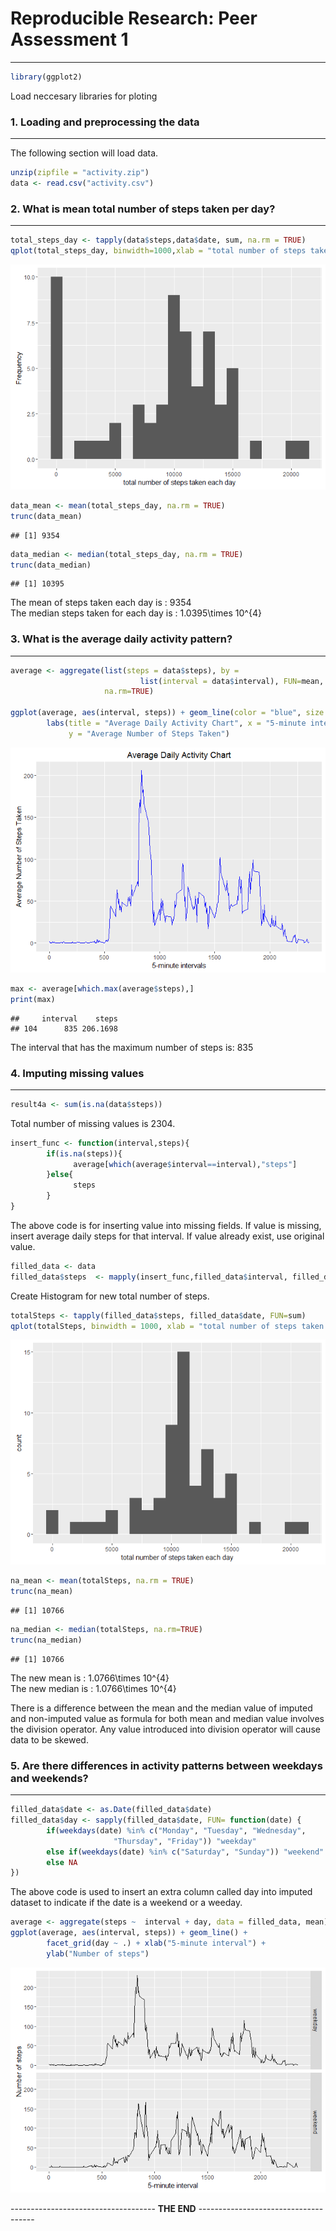 # Reproducible Research: Peer Assessment 1
________________________________________  

```r
library(ggplot2)
```
Load neccesary libraries for ploting

### **1. Loading and preprocessing the data**
__________________________________________

The following section will load data.

```r
unzip(zipfile = "activity.zip")
data <- read.csv("activity.csv")
```


### **2. What is mean total number of steps taken per day?**
__________________________________________

```r
total_steps_day <- tapply(data$steps,data$date, sum, na.rm = TRUE)
qplot(total_steps_day, binwidth=1000,xlab = "total number of steps taken each day", ylab = "Frequency")
```

![](PA1_template_files/figure-html/unnamed-chunk-3-1.png)<!-- -->

```r
data_mean <- mean(total_steps_day, na.rm = TRUE)
trunc(data_mean)
```

```
## [1] 9354
```

```r
data_median <- median(total_steps_day, na.rm = TRUE)
trunc(data_median)
```

```
## [1] 10395
```

The mean of steps taken each day is : 9354   
The median steps taken for each day is : 1.0395\times 10^{4}
  
  
### **3. What is the average daily activity pattern?**
__________________________________________


```r
average <- aggregate(list(steps = data$steps), by = 
                             list(interval = data$interval), FUN=mean, 
                     na.rm=TRUE)

ggplot(average, aes(interval, steps)) + geom_line(color = "blue", size = 0.7) + 
        labs(title = "Average Daily Activity Chart", x = "5-minute intervals",
             y = "Average Number of Steps Taken")
```

![](PA1_template_files/figure-html/unnamed-chunk-4-1.png)<!-- -->

```r
max <- average[which.max(average$steps),]
print(max)
```

```
##     interval    steps
## 104      835 206.1698
```

The interval that has the maximum number of steps is: 835   

  
  
### **4. Imputing missing values**
__________________________________________

```r
result4a <- sum(is.na(data$steps))
```

Total number of missing values is 2304.


```r
insert_func <- function(interval,steps){
        if(is.na(steps)){
              average[which(average$interval==interval),"steps"]
        }else{
              steps
        }
}
```

The above code is for inserting value into missing fields. If value is missing, 
insert average daily steps for that interval. If value already exist, use 
original value.


```r
filled_data <- data
filled_data$steps  <- mapply(insert_func,filled_data$interval, filled_data$steps)
```

Create Histogram for new total number of steps.


```r
totalSteps <- tapply(filled_data$steps, filled_data$date, FUN=sum)
qplot(totalSteps, binwidth = 1000, xlab = "total number of steps taken each day")
```

![](PA1_template_files/figure-html/unnamed-chunk-8-1.png)<!-- -->


```r
na_mean <- mean(totalSteps, na.rm = TRUE)  
trunc(na_mean)
```

```
## [1] 10766
```

```r
na_median <- median(totalSteps, na.rm=TRUE)
trunc(na_median)
```

```
## [1] 10766
```
The new mean is : 1.0766\times 10^{4}  
The new median is : 1.0766\times 10^{4}  
  
There is a difference between the mean and the median value of imputed and non-imputed value as formula for both mean and median value involves the division operator. Any value introduced into division operator will cause data to be skewed.

### **5. Are there differences in activity patterns between weekdays and weekends?**
__________________________________________


```r
filled_data$date <- as.Date(filled_data$date)
filled_data$day <- sapply(filled_data$date, FUN= function(date) {
        if(weekdays(date) %in% c("Monday", "Tuesday", "Wednesday", 
                       "Thursday", "Friday")) "weekday"
        else if(weekdays(date) %in% c("Saturday", "Sunday")) "weekend"
        else NA
})
```

The above code is used to insert an extra column called day into imputed dataset to indicate if the date is a weekend or a weeday.  


```r
average <- aggregate(steps ~  interval + day, data = filled_data, mean)
ggplot(average, aes(interval, steps)) + geom_line() + 
        facet_grid(day ~ .) + xlab("5-minute interval") +
        ylab("Number of steps")
```

![](PA1_template_files/figure-html/unnamed-chunk-11-1.png)<!-- -->
  
  
  
------------------------------------ **THE END** -------------------------------------




